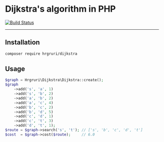 # Dijkstra's algorithm in PHP
[![Build Status](https://travis-ci.org/hrgruri/dijkstra.svg?branch=master)](https://travis-ci.org/hrgruri/dijkstra)

---

## Installation
```sh
composer require hrgruri/dijkstra
```

## Usage
```php
$graph = Hrgruri\Dijkstra\Dijkstra::create();
$graph
    ->add('s', 'a', 1)
    ->add('s', 'b', 2)
    ->add('a', 'b', 2)
    ->add('a', 'c', 4)
    ->add('b', 'c', 2)
    ->add('b', 'd', 5)
    ->add('c', 'd', 1)
    ->add('c', 't', 3)
    ->add('d', 't', 1);
$route = $graph->search('s', 't'); // ['s', 'b', 'c', 'd', 't']
$cost  = $graph->cost($route);     // 6.0
```
